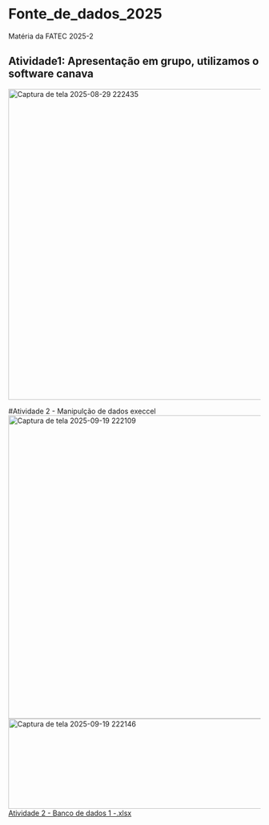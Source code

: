 # Fonte_de_dados_2025
Matéria da FATEC 2025-2

## Atividade1: Apresentação em grupo, utilizamos o software canava
<img width="1092" height="621" alt="Captura de tela 2025-08-29 222435" src="https://github.com/user-attachments/assets/2eb781f4-2d7c-417e-82a3-2fa409a6599f" />


#Atividade 2 - Manipulção de dados execcel
<img width="1360" height="606" alt="Captura de tela 2025-09-19 222109" src="https://github.com/user-attachments/assets/efefeec1-4554-4144-aa0e-a946eb42e62a" />
<img width="1396" height="180" alt="Captura de tela 2025-09-19 222146" src="https://github.com/user-attachments/assets/a0f160d3-b915-46a7-871a-6822b4d6be33" />
[Atividade 2 - Banco de dados  1 -.xlsx](https://github.com/user-attachments/files/22437345/Atividade.2.-.Banco.de.dados.1.-.xlsx)
